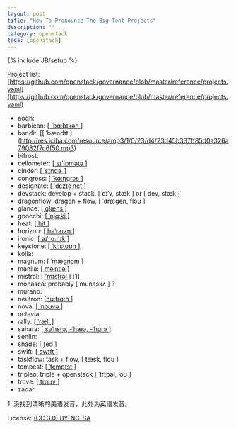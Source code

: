 ```yaml
---
layout: post
title: "How To Pronounce The Big Tent Projects"
description: ""
category: openstack
tags: [openstack]
---
```

{% include JB/setup %}

Project list: [https://github.com/openstack/governance/blob/master/reference/projects.yaml](https://github.com/openstack/governance/blob/master/reference/projects.yaml)

* aodh:
* barbican: [\[ 'bɑ:bɪkən \]](http://res.iciba.com/resource/amp3/1/0/92/3b/923b3cefc3439b9a63a350da2ff1206c.mp3)
* bandit: [\[ ˈbændɪt \](http://res.iciba.com/resource/amp3/1/0/23/d4/23d45b337ff85d0a326a79082f7c6f50.mp3)
* bifrost:
* ceilometer: [\[ sɪ'lɒmətə \]](http://res-tts.iciba.com/4/1/6/4161ff0e1519a6226d1117b428fc831a.mp3)
* cinder: [\[ ˈsɪndɚ \]](http://res.iciba.com/resource/amp3/1/0/8f/79/8f795e66db9f792f7eb19a8b4e39b2bc.mp3)
* congress: [\[ ˈkɑ:ŋgrəs \]](http://res.iciba.com/resource/amp3/1/0/66/1c/661cc46be25e09f61f9c4d89162693fb.mp3)
* designate: [\[ ˈdɛzɪɡˌnet \]](http://res.iciba.com/resource/amp3/1/0/18/14/18142f8592a9647431c1159e16d0de9e.mp3)
* devstack: develop + stack, \[ dɪˈv, stæk \] or \[ dev, stæk \]
* dragonflow: dragon + flow, \[ ˈdræɡən, floʊ  \]
* glance: [\[ glæns \]](http://res.iciba.com/resource/amp3/1/0/ff/b5/ffb5ff6434d711e517b939faf00d331c.mp3)
* gnocchi: [\[ ˈnjɑ:ki \]](http://res.iciba.com/resource/amp3/1/0/f1/70/f1704144ad37b2fb135e2039d222135e.mp3)
* heat: [\[ hit \]](http://res.iciba.com/resource/amp3/1/0/5d/6e/5d6eb4f1340c4c66e3adff7fdab1c931.mp3)
* horizon: [\[ həˈraɪzn \]](http://res.iciba.com/resource/amp3/1/0/40/7e/407e3b6b8b88aaf095f15efeb865efd6.mp3)
* ironic: [\[ aɪˈrɑ:nɪk \]](http://res.iciba.com/resource/amp3/1/0/77/29/772997a33d2b2e5323010742ae1f1687.mp3)
* keystone: [\[ ˈki:stoʊn \]](http://res.iciba.com/resource/amp3/1/0/b8/e3/b8e36d91b1526b0c712db2327c72889e.mp3)
* kolla:
* magnum: [\[ ˈmæɡnəm \]](http://res.iciba.com/resource/amp3/1/0/36/8d/368dc60082c8b47e697826b282b94e3d.mp3)
* manila: [\[ məˈnɪlə \]](http://res.iciba.com/resource/amp3/1/0/19/84/198432e80d9cf8ffc5130f652485fca6.mp3)
* mistral: [\[ 'mɪstrəl \]](http://res.iciba.com/resource/amp3/oxford/0/d5/2b/d52bc022e8e8389c60f49c6ece8e98ab.mp3) \[1\]
* monasca: probably \[ munaskʌ \] ?
* murano:
* neutron: [\[nu:trɑ:n \]](http://res.iciba.com/resource/amp3/1/0/e9/00/e900a9020bbb5db562fe3b148873a78d.mp3)
* nova: [\[ ˈnoʊvə \]](http://res.iciba.com/resource/amp3/1/0/1a/9c/1a9c91f6e0310d4f55b7ee7f22c2c9df.mp3)
* octavia:
* rally: [\[ ˈræli \]](http://res.iciba.com/resource/amp3/1/0/92/31/9231141efc24d7c523b59d02ca948868.mp3)
* sahara: [\[ səˈhɛrə, -ˈhæə, -ˈhɑrə \]](http://res.iciba.com/resource/amp3/1/0/46/84/46840d96d9c8e829720876d9e5484acf.mp3)
* senlin:
* shade: [\[ ʃed \]](http://res.iciba.com/resource/amp3/1/0/a7/9d/a79dc75a13b584baa37f8ec20d944410.mp3)
* swift: [\[ swɪft \]](http://res.iciba.com/resource/amp3/1/0/81/80/818056dbd7e201243206b9c7cd88481c.mp3)
* taskflow: task + flow, \[ tæsk, floʊ  \]
* tempest: [\[ ˈtɛmpɪst \]](http://res.iciba.com/resource/amp3/1/0/6a/d8/6ad8536215968eb1f3494143392c77bf.mp3)
* tripleo: triple + openstack \[ ˈtrɪpəl, ˈoʊ \]
* trove: [\[ troʊv \]](http://res-tts.iciba.com/2/1/c/21c47a94df5344fe00f4894c770d0dcf.mp3)
* zaqar:

1: 没找到清晰的美语发音，此处为英语发音。

License: [(CC 3.0) BY-NC-SA](http://creativecommons.org/licenses/by-nc-sa/3.0/)
